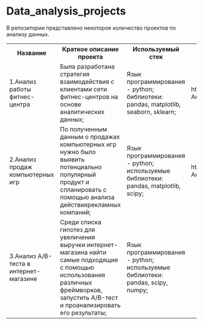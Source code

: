 # Data_analysis_projects
В репозитории представлено некоторое количество проектов по анализу данных.
<table>
  <tr>
    <th>Название</th>
    <th>Краткое описание проекта</th>
    <th>Используемый стек</th>
    <th>Ссылка на проект</th>
  </tr>
  <tr>
    <td>1.Анализ работы фитнес-центра</td>
    <td>Была разработана стратегия взаимодействия с клиентами сети фитнес-центров на основе аналитических данных;</td>
    <td>Язык программирования - python; библиотеки: pandas, matplotlib, seaborn, sklearn;</td>
    <td>https://github.com/Fatima336/Data_analysis_projects/tree/main/Анализ_работы_фитнес_центра</td>
  </tr>
  <tr>
    <td>2.Анализ продаж компьютерных игр</td>
    <td>По полученным данным о продажах компьютерных игр нужно было выявить потенциально популярный продукт и спланировать с помощью анализа действиярекламных компаний;</td>
    <td>Язык программирования - python; используемые библиотеки: pandas, matplotlib, scipy;</td>
    <td>https://github.com/Fatima336/Data_analysis_projects/tree/main/Анализ%20продаж%20компьютерных%20игр</td>
  </tr>
  <tr>
    <td>3.Анализ A/B-теста в интернет-магазине</td>
    <td>Среди списка гипотез для увеличения выручки интернет-магазина найти самые подходящие с помощью использования различных фреймворков, запустить A/B-тест и проанализировать его результаты;</td>
    <td>Язык программирования - python; используемые библиотеки: pandas, scipy, numpy;</td>
    <td></td>
  </tr>
</table>
